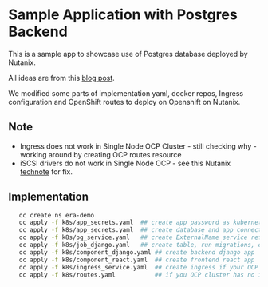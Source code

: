# Sample Application with Postgres Backend

This is a sample app to showcase use of Postgres database deployed by Nutanix.

All ideas are from this [blog post](https://www.datagraphi.com/blog/post/2021/2/10/kubernetes-guide-deploying-a-machine-learning-app-built-with-django-react-and-postgresql-using-kubernetes).

We modified some parts of implementation yaml, docker repos, Ingress configuration and OpenShift routes to deploy on Openshift on Nutanix.

## Note

- Ingress does not work in Single Node OCP Cluster - still checking why - working around by creating OCP routes resource
- iSCSI drivers do not work in Single Node OCP - see this Nutanix [technote](https://portal.nutanix.com/page/documents/kbs/details?targetId=kA07V000000LWXJSA4) for fix. 

## Implementation

```bash
   oc create ns era-demo
   oc apply -f k8s/app_secrets.yaml  ## create app password as kubernetes secrets
   oc apply -f k8s/app_secrets.yaml  ## create database and app connectivity paramets
   oc apply -f k8s/pg_service.yaml   ## create ExternalName service reference to operator deployed Era VM
   oc apply -f k8s/job_django.yaml   ## create table, run migrations, etc
   oc apply -f k8s/component_django.yaml ## create backend django app
   oc apply -f k8s/component_react.yaml  ## create frontend react app
   oc apply -f k8s/ingress_service.yaml  ## create ingress if your OCP cluster has a working Ingress
   oc apply -f k8s/routes.yaml           ## if you OCP cluster has no ingress, just create routess
```
